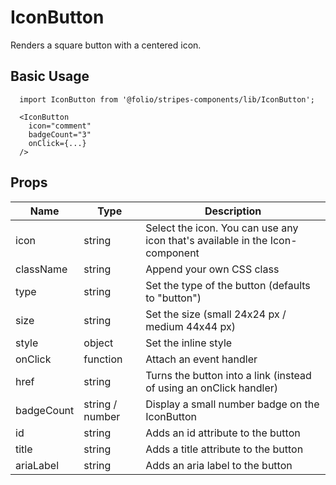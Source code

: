 # IconButton

Renders a square button with a centered icon.

## Basic Usage
```
  import IconButton from '@folio/stripes-components/lib/IconButton';

  <IconButton
    icon="comment"
    badgeCount="3"
    onClick={...}
  />
```

## Props
Name | Type | Description
-- | -- | --
icon | string | Select the icon. You can use any icon that's available in the Icon-component
className | string | Append your own CSS class
type | string | Set the type of the button (defaults to "button")
size | string | Set the size (small 24x24 px / medium 44x44 px)
style | object | Set the inline style
onClick | function | Attach an event handler
href | string | Turns the button into a link (instead of using an onClick handler)
badgeCount | string / number | Display a small number badge on the IconButton
id | string | Adds an id attribute to the button
title | string | Adds a title attribute to the button
ariaLabel | string | Adds an aria label to the button
